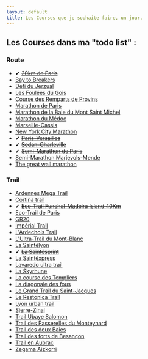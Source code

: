 ```yaml
---
layout: default
title: Les Courses que je souhaite faire, un jour.
---
```


## Les Courses dans ma "todo list" :

### Route

* ✔ <del>[20km de Paris](http://www.20kmparis.com)</del>
* [Bay to Breakers](http://zapposbaytobreakers.com/)
* [Défi du Jerzual](http://defidujerzual.fr)
* [Les Foulées du Gois](http://www.lesfouleesdugois.com)
* [Course des Remparts de Provins](http://www.coursedesremparts.fr)
* [Marathon de Paris](http://www.parismarathon.com)
* [Marathon de la Baie du Mont Saint Michel](http://www.montsaintmichel-marathon.com/)
* [Marathon du Médoc](http://www.marathondumedoc.com/)
* [Marseille-Cassis](http://www.marseille-cassis.com)
* [New York City Marathon](http://www.tcsnycmarathon.org/)
* ✔ <del>[Paris-Versailles](http://www.parisversailles.com)</del>
* ✔ <del>[Sedan-Charleville](#)</del>
* ✔ <del>[Semi-Marathon de Paris](http://www.semideparis.com)</del>
* [Semi-Marathon Marjevols-Mende](http://www.marvejols-mende.org)
* [The great wall marathon](http://great-wall-marathon.com)

### Trail

* [Ardennes Mega Trail](http://www.ardennes-megatrail.com/)
* [Cortina trail](http://www.ultratrail.it/en/)
* ✔ <del>[Eco-Trail Funchal-Madeira Island 40Km](http://ecotrailmadeira.com/)</del>
* [Eco-Trail de Paris](http://www.traildeparis.com/)
* [GR20](http://www.le-gr20.com/fr/)
* [Impérial Trail](https://www.facebook.com/imperialtrail)
* [L'Ardechois Trail](http://www.trailardechois.com/)
* [L'Ultra-Trail du Mont-Blanc](http://www.ultratrailmb.com/)
* [La Saintélyon](http://www.saintelyon.com)
* ✔ <del>[La Saintésprint](http://www.saintelyon.com)</del>
* [La Saintéxpress](http://www.saintelyon.com)
* [Lavaredo ultra trail](http://www.ultratrail.it/en/)
* [La Skyrhune](https://www.facebook.com/skyrhune)
* [La course des Templiers](http://festivaldestempliers.blogspot.fr/)
* [La diagonale des fous](http://www.grandraid-reunion.com/)
* [Le Grand Trail du Saint-Jacques](http://www.trailsaintjacques.com/)
* [Le Restonica Trail](http://restonicatrail.fr/)
* [Lyon urban trail](http://www.lyonurbantrail.com/)
* [Sierre-Zinal](http://www.sierre-zinal.com/)
* [Trail Ubaye Salomon](http://www.athletic-club-ubaye.fr/)
* [Trail des Passerelles du Monteynard](http://trail-passerelles-monteynard.fr/)
* [Trail des deux Baies](http://www.traildes2baies.fr/)
* [Trail des forts de Besançon](http://www.traildesforts.com/)
* [Trail en Aubrac](http://www.courirenaubrac.com/)
* [Zegama Aizkorri](https://www.facebook.com/zegamaiaizkorri)
